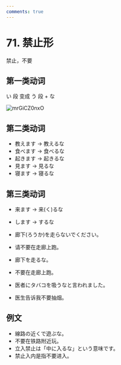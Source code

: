 ```yaml
---
comments: true
---
```


# 71. 禁止形

禁止，不要

## 第一类动词

い 段 变成 う 段 + な

![mrGiCZ0nxO](https://pic.einverne.info/images/mrGiCZ0nxO.png)

## 第二类动词

- 教えます → 教えるな
- 食べます → 食べるな
- 起きます → 起きるな
- 見ます → 見るな
- 寝ます → 寝るな

## 第三类动词

- 来ます → 来(く)るな
- します → するな

- 廊下(ろうか)を走らないでください。
- 请不要在走廊上跑。
- 廊下を走るな。
- 不要在走廊上跑。

- 医者にタバコを吸うなと言われました。
- 医生告诉我不要抽烟。

## 例文

- 線路の近くで遊ぶな。
- 不要在铁路附近玩。
- 立入禁止は「中に入るな」という意味です。
- 禁止入内是指不要进入。
